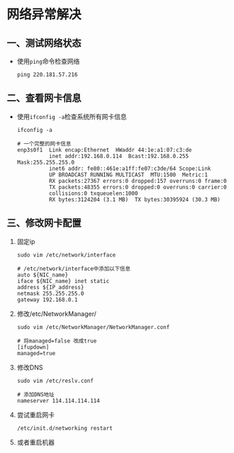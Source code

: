 # 网络异常解决

## 一、测试网络状态

- 使用`ping`命令检查网络

  ```shell
  ping 220.181.57.216
  ```

## 二、查看网卡信息

- 使用`ifconfig -a`检查系统所有网卡信息

  ```shell
  ifconfig -a
  
  # 一个完整的网卡信息
  enp3s0f1  Link encap:Ethernet  HWaddr 44:1e:a1:07:c3:de  
            inet addr:192.168.0.114  Bcast:192.168.0.255  Mask:255.255.255.0
            inet6 addr: fe80::461e:a1ff:fe07:c3de/64 Scope:Link
            UP BROADCAST RUNNING MULTICAST  MTU:1500  Metric:1
            RX packets:27367 errors:0 dropped:157 overruns:0 frame:0
            TX packets:48355 errors:0 dropped:0 overruns:0 carrier:0
            collisions:0 txqueuelen:1000 
            RX bytes:3124204 (3.1 MB)  TX bytes:30395924 (30.3 MB)
  ```

## 三、修改网卡配置

1. 固定ip

   ```shell
   sudo vim /etc/network/interface
   
   # /etc/network/interface中添加以下信息
   auto ${NIC_name}
   iface ${NIC_name} inet static
   address ${IP_address}
   netmask 255.255.255.0
   gateway 192.168.0.1
   ```

2. 修改/etc/NetworkManager/ 

   ```shell
   sudo vim /etc/NetworkManager/NetworkManager.conf
   
   # 将managed=false 改成true
   [ifupdown]
   managed=true
   ```

3. 修改DNS

   ```shell
   sudo vim /etc/reslv.conf
   
   # 添加DNS地址
   nameserver 114.114.114.114
   ```

4. 尝试重启网卡

   ```shell
   /etc/init.d/networking restart
   ```

5. 或者重启机器

